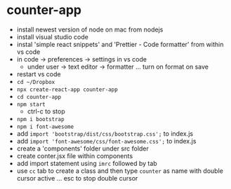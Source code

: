 # counter-app

- install newest version of node on mac from nodejs
- install visual studio code
- instal 'simple react snippets' and 'Prettier - Code formatter' from within vs code
- in code -> preferences -> settings in vs code
  - under user -> text editor -> formatter ... turn on format on save
- restart vs code
- `cd ~/Dropbox`
- `npx create-react-app counter-app`
- `cd counter-app`
- `npm start`
  - ctrl-c to stop
- `npm i bootstrap`
- `npm i font-awesome`
- add `import 'bootstrap/dist/css/bootstrap.css';` to index.js
- add `import 'font-awesome/css/font-awesome.css';` to index.js
- create a 'components' folder under src folder
- create conter.jsx file within components
- add import statement using `imrc` followed by tab
- use `cc` tab to create a class and then type `counter` as name with double cursor active ... esc to stop double cursor
